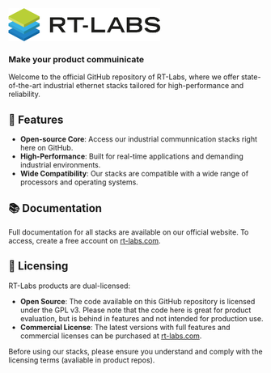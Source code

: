  <div align="left">
  <picture>
    <source
    srcset="./images/rtlabs_logo_white_text.png"
    media="(prefers-color-scheme: dark)"
    />
    <img
    src="./images/rtlabs_logo.png"
    alt="RT-Labs AB Logo"
    width="300"
    />
  </picture>
</div>

### **Make your product commuinicate**

Welcome to the official GitHub repository of RT-Labs, where we offer state-of-the-art industrial ethernet stacks tailored for high-performance and reliability.

## 🌟 Features

- **Open-source Core**: Access our industrial communnication stacks right here on GitHub.
- **High-Performance**: Built for real-time applications and demanding industrial environments.
- **Wide Compatibility**: Our stacks are compatible with a wide range of processors and operating systems.

## 📚 Documentation

Full documentation for all stacks are available on our official website. To access, create a free account on [rt-labs.com](https://rt-labs.com).

## 📄 Licensing

RT-Labs products are dual-licensed:

- **Open Source**: The code available on this GitHub repository is licensed under the GPL v3. Please note that the code here is great for product evaluation, but is behind in features and not intended for production use.
- **Commercial License**: The latest versions with full features and commercial licenses can be purchased at [rt-labs.com](https://rt-labs.com).

Before using our stacks, please ensure you understand and comply with the licensing terms (avaliable in product repos).
